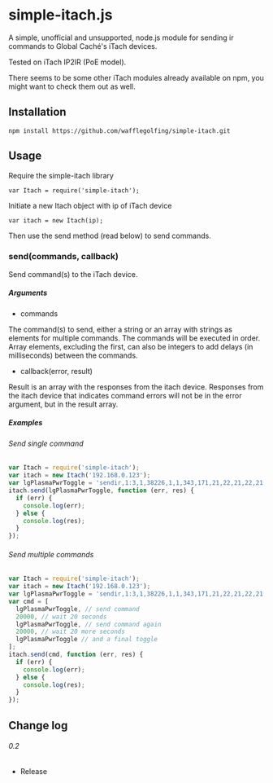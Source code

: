 # simple-itach.js

A simple, unofficial and unsupported, node.js module for sending ir commands to Global Caché's iTach devices.

Tested on iTach IP2IR (PoE model).

There seems to be some other iTach modules already available on npm, you might want to check them out as well.

## Installation

```
npm install https://github.com/wafflegolfing/simple-itach.git
```

## Usage

Require the simple-itach library
```
var Itach = require('simple-itach');
```

Initiate a new Itach object with ip of iTach device
```
var itach = new Itach(ip);
```

Then use the send method (read below) to send commands.

### send(commands, callback)

Send command(s) to the iTach device.

##### Arguments

* commands

The command(s) to send, either a string or an array with strings as elements for multiple commands. The commands will be executed in order. Array elements, excluding the first, can also be integers to add delays (in milliseconds) between the commands.

* callback(error, result)

Result is an array with the responses from the itach device. Responses from the itach device that indicates command errors will not be in the error argument, but in the result array.

##### Examples

###### Send single command

```javascript
var Itach = require('simple-itach');
var itach = new Itach('192.168.0.123');
var lgPlasmaPwrToggle = 'sendir,1:3,1,38226,1,1,343,171,21,22,21,22,21,65,21,22,21,22,21,22,21,22,21,22,21,65,21,65,21,22,21,65,21,65,21,65,21,65,21,65,21,22,21,22,21,22,21,65,21,22,21,22,21,22,21,22,21,65,21,65,21,65,21,22,21,65,21,65,21,65,21,65,21,3822\r';
itach.send(lgPlasmaPwrToggle, function (err, res) {
  if (err) {
    console.log(err);
  } else {
    console.log(res);
  }
});
```

###### Send multiple commands

```javascript
var Itach = require('simple-itach');
var itach = new Itach('192.168.0.123');
var lgPlasmaPwrToggle = 'sendir,1:3,1,38226,1,1,343,171,21,22,21,22,21,65,21,22,21,22,21,22,21,22,21,22,21,65,21,65,21,22,21,65,21,65,21,65,21,65,21,65,21,22,21,22,21,22,21,65,21,22,21,22,21,22,21,22,21,65,21,65,21,65,21,22,21,65,21,65,21,65,21,65,21,3822\r';
var cmd = [
  lgPlasmaPwrToggle, // send command
  20000, // wait 20 seconds
  lgPlasmaPwrToggle, // send command again
  20000, // wait 20 more seconds
  lgPlasmaPwrToggle // and a final toggle
];
itach.send(cmd, function (err, res) {
  if (err) {
    console.log(err);
  } else {
    console.log(res);
  }
});
```

## Change log

###### 0.2

* Release
